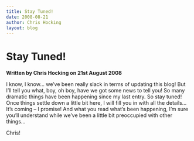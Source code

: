 ```yaml
---
title: Stay Tuned!
date: 2008-08-21
author: Chris Hocking
layout: blog
---
```

# Stay Tuned!

**Written by Chris Hocking on 21st August 2008**

I know, I know… we’ve been really slack in terms of updating this blog! But I’ll tell you what, boy, oh boy, have we got some news to tell you! So many dramatic things have been happening since my last entry. So stay tuned! Once things settle down a little bit here, I will fill you in with all the details… It’s coming – I promise! And what you read what’s been happening, I’m sure you’ll understand while we’ve been a little bit preoccupied with other things…

Chris!